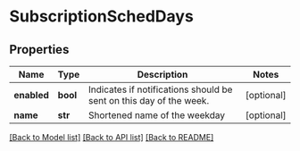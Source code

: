 # SubscriptionSchedDays

## Properties
Name | Type | Description | Notes
------------ | ------------- | ------------- | -------------
**enabled** | **bool** | Indicates if notifications should be sent on this day of the week. | [optional] 
**name** | **str** | Shortened name of the weekday | [optional] 

[[Back to Model list]](../README.md#documentation-for-models) [[Back to API list]](../README.md#documentation-for-api-endpoints) [[Back to README]](../README.md)


